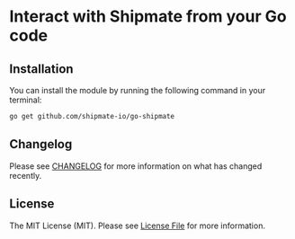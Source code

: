 # Interact with Shipmate from your Go code

## Installation

You can install the module by running the following command in your terminal:

```bash
go get github.com/shipmate-io/go-shipmate
```

## Changelog

Please see [CHANGELOG](CHANGELOG.md) for more information on what has changed recently.

## License

The MIT License (MIT). Please see [License File](LICENSE.md) for more information.